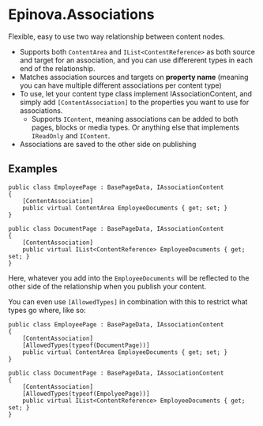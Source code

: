# Epinova.Associations

Flexible, easy to use two way relationship between content nodes.

- Supports both `ContentArea` and `IList<ContentReference>` as both source and target for an association, and you can use differerent types in each end of the relationship.
- Matches association sources and targets on **property name** (meaning you can have multiple different associations per content type)
- To use, let your content type class implement IAssociationContent, and simply add `[ContentAssociation]` to the properties you want to use for associations.
    - Supports `IContent`, meaning associations can be added to both pages, blocks or media types. Or anything else that implements `IReadOnly` and `IContent`. 
- Associations are saved to the other side on publishing

## Examples

    public class EmployeePage : BasePageData, IAssociationContent
    {
        [ContentAssociation]
        public virtual ContentArea EmployeeDocuments { get; set; }
    }

    public class DocumentPage : BasePageData, IAssociationContent
    {
        [ContentAssociation]
        public virtual IList<ContentReference> EmployeeDocuments { get; set; }
    }

Here, whatever you add into the `EmployeeDocuments` will be reflected to the other side of the relationship when you publish your content.

You can even use `[AllowedTypes]` in combination with this to restrict what types go where, like so:

    public class EmployeePage : BasePageData, IAssociationContent
    {
        [ContentAssociation]
        [AllowedTypes(typeof(DocumentPage))]
        public virtual ContentArea EmployeeDocuments { get; set; }
    }

    public class DocumentPage : BasePageData, IAssociationContent
    {
        [ContentAssociation]
        [AllowedTypes(typeof(EmpolyeePage))]
        public virtual IList<ContentReference> EmployeeDocuments { get; set; }
    }
